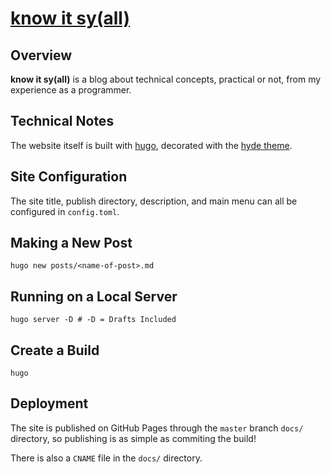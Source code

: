 # [know it sy(all)](https://knowit.syall.work/)

## Overview

**know it sy(all)** is a blog about technical concepts, practical or not, from my experience as a programmer.

## Technical Notes

The website itself is built with [hugo](https://gohugo.io/), decorated with the [hyde theme](https://github.com/spf13/hyde).

## Site Configuration

The site title, publish directory, description, and main menu can all be configured in `config.toml`.

## Making a New Post

```shell
hugo new posts/<name-of-post>.md
```

## Running on a Local Server

```shell
hugo server -D # -D = Drafts Included
```

## Create a Build

```shell
hugo
```

## Deployment

The site is published on GitHub Pages through the `master` branch `docs/` directory, so publishing is as simple as commiting the build!

There is also a `CNAME` file in the `docs/` directory.
